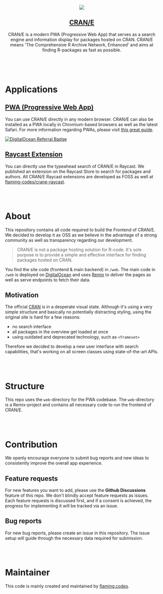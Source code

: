 <p align="center"><img src="https://cran-e.com/og" /></p>
<h2 align="center">
<a href="https://cran-e.com">CRAN/E</a>
</h2>
<p align="center">CRAN/E is a modern PWA (Progressive Web App) that serves as a search engine and information display for packages hosted on CRAN. CRAN/E means 'The Comprehensive R Archive Network, Enhanced' and aims at finding R-packages as fast as possible.</p>

<br />
<br />
<br />

# Applications

## [PWA (Progressive Web App)](https://cran-e.com)

You can use CRAN/E directly in any modern browser. CRAN/E can also be installed as a PWA locally in Chromium-based browsers as well as the latest Safari. For more information regarding PWAs, please visit [this great guide](https://web.dev/progressive-web-apps/).

[![DigitalOcean Referral Badge](https://web-platforms.sfo2.cdn.digitaloceanspaces.com/WWW/Badge%201.svg)](https://www.digitalocean.com/?refcode=fd7f0da41296&utm_campaign=Referral_Invite&utm_medium=Referral_Program&utm_source=badge)

## [Raycast Extension](https://www.raycast.com/flaming-codes/cran-e-search)

You can directly use the typeahead search of CRAN/E in Raycast. We published an extension on the Raycast Store to search for packages and authors. All CRAN/E Raycast extensions are developed as FOSS as well at [flaming-codes/crane-raycast](https://github.com/flaming-codes/crane-raycast).

<br />
<br />

# About

This repository contains all code required to build the Frontend of CRAN/E. We decided to develop it as OSS as we believe in the advantage of a strong community as well as transparency regarding our development.

> CRAN/E is not a package hosting solution for R-code. It's sole purpose is to provide a simple and effective interface for finding packages hosted on CRAN.

You find the site code (frontend & main backend) in `/web`. The main code in `/web` is deployed on [DigitalOcean](https://www.digitalocean.com/) and uses [Remix](https://remix.run/) to deliver the pages as well as serve endpoints to fetch their data.

## Motivation

The official [CRAN](https://cran.r-project.org/) is in a desperate visual state. Although it's using a very simple structure and basically no potentially distracting styling, using the original site is hard for a few reasons:

- no search interface
- all packages in the overview get loaded at once
- using outdated and deprecated technology, such as `<frameset>`

Therefore we decided to develop a new user interface with search capabilities, that's working on all screen classes using state-of-the-art APIs.

<br />
<br />

# Structure

This repo uses the `web`-directory for the PWA codebase. The `web`-directory is a Remix-project and contains all necessary code to run the frontend of CRAN/E.

<br />
<br />

# Contribution

We openly encourage everyone to submit bug reports and new ideas to consistently improve the overall app experience.

## Feature requests

For new features you want to add, please use the **Github Discussions** feature of this repo. We don't blindly accept feature requests as issues. Each feature requests is discussed first, and if a consent is achieved, the progress for implementing it will be tracked via an issue.

## Bug reports

For new bug reports, please create an issue in this repository. The issue setup will guide through the necessary data required for submission.

<br />
<br />

# Maintainer

This code is mainly created and maintained by [flaming.codes](https://flaming.codes).
